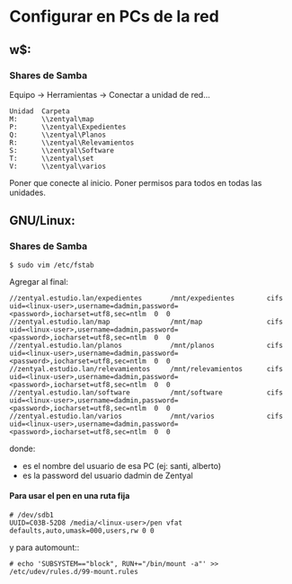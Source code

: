 # Configurar en PCs de la red

## w$:

### Shares de Samba

Equipo -> Herramientas -> Conectar a unidad de red...

    Unidad  Carpeta
    M:      \\zentyal\map
    P:      \\zentyal\Expedientes
    Q:      \\zentyal\Planos
    R:      \\zentyal\Relevamientos
    S:      \\zentyal\Software
    T:      \\zentyal\set
    V:      \\zentyal\varios

Poner que conecte al inicio.
Poner permisos para todos en todas las unidades.

## GNU/Linux:

### Shares de Samba

    $ sudo vim /etc/fstab

Agregar al final:

    //zentyal.estudio.lan/expedientes       /mnt/expedientes        cifs  uid=<linux-user>,username=dadmin,password=<password>,iocharset=utf8,sec=ntlm  0  0
    //zentyal.estudio.lan/map               /mnt/map                cifs  uid=<linux-user>,username=dadmin,password=<password>,iocharset=utf8,sec=ntlm  0  0
    //zentyal.estudio.lan/planos            /mnt/planos             cifs  uid=<linux-user>,username=dadmin,password=<password>,iocharset=utf8,sec=ntlm  0  0
    //zentyal.estudio.lan/relevamientos     /mnt/relevamientos      cifs  uid=<linux-user>,username=dadmin,password=<password>,iocharset=utf8,sec=ntlm  0  0
    //zentyal.estudio.lan/software          /mnt/software           cifs  uid=<linux-user>,username=dadmin,password=<password>,iocharset=utf8,sec=ntlm  0  0
    //zentyal.estudio.lan/varios            /mnt/varios             cifs  uid=<linux-user>,username=dadmin,password=<password>,iocharset=utf8,sec=ntlm  0  0

donde:

- <linux-user> es el nombre del usuario de esa PC (ej: santi, alberto)
- <password> es la password del usuario dadmin de Zentyal

#### Para usar el pen en una ruta fija

    # /dev/sdb1
    UUID=C03B-52D8 /media/<linux-user>/pen vfat defaults,auto,umask=000,users,rw 0 0

y para automount::

    # echo 'SUBSYSTEM=="block", RUN+="/bin/mount -a"' >> /etc/udev/rules.d/99-mount.rules

